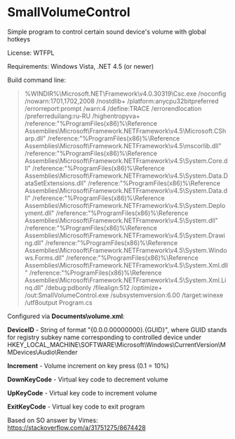 # SmallVolumeControl
Simple program to control certain sound device's volume with global hotkeys

License: WTFPL

Requirements: Windows Vista, .NET 4.5 (or newer)

Build command line:

> %WINDIR%\Microsoft.NET\Framework\v4.0.30319\Csc.exe /noconfig
> /nowarn:1701,1702,2008 /nostdlib+ /platform:anycpu32bitpreferred
> /errorreport:prompt /warn:4 /define:TRACE /errorendlocation
> /preferreduilang:ru-RU /highentropyva+
> /reference:"%ProgramFiles(x86)%\Reference
> Assemblies\Microsoft\Framework\.NETFramework\v4.5\Microsoft.CSharp.dll"
> /reference:"%ProgramFiles(x86)%\Reference
> Assemblies\Microsoft\Framework\.NETFramework\v4.5\mscorlib.dll"
> /reference:"%ProgramFiles(x86)%\Reference
> Assemblies\Microsoft\Framework\.NETFramework\v4.5\System.Core.dll"
> /reference:"%ProgramFiles(x86)%\Reference
> Assemblies\Microsoft\Framework\.NETFramework\v4.5\System.Data.DataSetExtensions.dll"
> /reference:"%ProgramFiles(x86)%\Reference
> Assemblies\Microsoft\Framework\.NETFramework\v4.5\System.Data.dll"
> /reference:"%ProgramFiles(x86)%\Reference
> Assemblies\Microsoft\Framework\.NETFramework\v4.5\System.Deployment.dll"
> /reference:"%ProgramFiles(x86)%\Reference
> Assemblies\Microsoft\Framework\.NETFramework\v4.5\System.dll"
> /reference:"%ProgramFiles(x86)%\Reference
> Assemblies\Microsoft\Framework\.NETFramework\v4.5\System.Drawing.dll"
> /reference:"%ProgramFiles(x86)%\Reference
> Assemblies\Microsoft\Framework\.NETFramework\v4.5\System.Windows.Forms.dll"
> /reference:"%ProgramFiles(x86)%\Reference
> Assemblies\Microsoft\Framework\.NETFramework\v4.5\System.Xml.dll"
> /reference:"%ProgramFiles(x86)%\Reference
> Assemblies\Microsoft\Framework\.NETFramework\v4.5\System.Xml.Linq.dll"
> /debug:pdbonly /filealign:512 /optimize+ /out:SmallVolumeControl.exe
> /subsystemversion:6.00 /target:winexe /utf8output Program.cs

Configured via **Documents\volume.xml**:

**DeviceID** - String of format "{0.0.0.00000000}.{GUID}", where GUID stands for registry subkey name corresponding to controlled device under HKEY_LOCAL_MACHINE\SOFTWARE\Microsoft\Windows\CurrentVersion\MMDevices\Audio\Render

**Increment** - Volume increment on key press (0.1 = 10%)

**DownKeyCode** - Virtual key code to decrement volume

**UpKeyCode**  - Virtual key code to increment volume

**ExitKeyCode**  - Virtual key code to exit program

Based on SO answer by Vimes: https://stackoverflow.com/a/31751275/8674428


